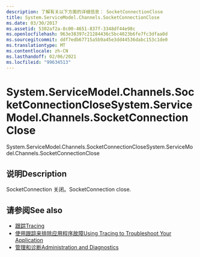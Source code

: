 ```yaml
---
description: 了解有关以下方面的详细信息： SocketConnectionClose
title: System.ServiceModel.Channels.SocketConnectionClose
ms.date: 03/30/2017
ms.assetid: 5302af2a-8c00-4651-837f-3348df44e98c
ms.openlocfilehash: 963e38397c21284436c5bc4023b6fe7fc3dfaa0d
ms.sourcegitcommit: ddf7edb67715a5b9a45e3dd44536dabc153c1de0
ms.translationtype: MT
ms.contentlocale: zh-CN
ms.lasthandoff: 02/06/2021
ms.locfileid: "99634513"
---
```

# <a name="systemservicemodelchannelssocketconnectionclose"></a><span data-ttu-id="d5149-103">System.ServiceModel.Channels.SocketConnectionClose</span><span class="sxs-lookup"><span data-stu-id="d5149-103">System.ServiceModel.Channels.SocketConnectionClose</span></span>

<span data-ttu-id="d5149-104">System.ServiceModel.Channels.SocketConnectionClose</span><span class="sxs-lookup"><span data-stu-id="d5149-104">System.ServiceModel.Channels.SocketConnectionClose</span></span>  
  
## <a name="description"></a><span data-ttu-id="d5149-105">说明</span><span class="sxs-lookup"><span data-stu-id="d5149-105">Description</span></span>  

 <span data-ttu-id="d5149-106">SocketConnection 关闭。</span><span class="sxs-lookup"><span data-stu-id="d5149-106">SocketConnection close.</span></span>  
  
## <a name="see-also"></a><span data-ttu-id="d5149-107">请参阅</span><span class="sxs-lookup"><span data-stu-id="d5149-107">See also</span></span>

- [<span data-ttu-id="d5149-108">跟踪</span><span class="sxs-lookup"><span data-stu-id="d5149-108">Tracing</span></span>](index.md)
- [<span data-ttu-id="d5149-109">使用跟踪来排除应用程序故障</span><span class="sxs-lookup"><span data-stu-id="d5149-109">Using Tracing to Troubleshoot Your Application</span></span>](using-tracing-to-troubleshoot-your-application.md)
- [<span data-ttu-id="d5149-110">管理和诊断</span><span class="sxs-lookup"><span data-stu-id="d5149-110">Administration and Diagnostics</span></span>](../index.md)
